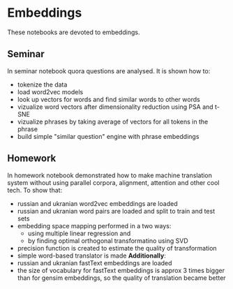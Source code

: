 # Embeddings
These notebooks are devoted to embeddings. 

## Seminar
In seminar notebook quora questions are analysed. 
It is shown how to:
 - tokenize the data
 - load word2vec models
 - look up vectors for words and find similar words to other words
 - vizualize word vectors after dimensionality reduction using PSA and t-SNE
 - vizualize phrases by taking average of vectors for all tokens in the phrase 
 - build simple "similar question" engine with phrase embeddings

## Homework
In homework notebook demonstrated how to make machine translation system without using parallel corpora, alignment, attention and other cool tech.
To show that:
 - russian and ukranian word2vec embeddings are loaded
 - russian and ukranian word pairs are loaded and split to train and test sets
 - embedding space mapping performed in a two ways:
   - using multiple linear regression and 
   - by finding optimal orthogonal transformatino using SVD
 - precision function is created to estimate the quality of transformation
 - simple word-based translator is made
**Additionally**:
  - russian and ukranian fastText embeddings are loaded
  - the size of vocabulary for fastText embeddings is approx 3 times bigger than for gensim embeddings, so the quality of translation became better
